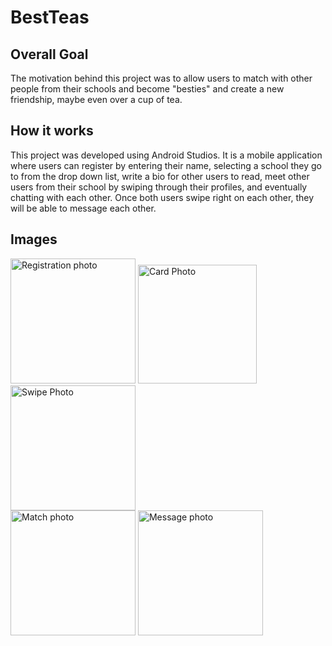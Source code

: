 # BestTeas
## Overall Goal
The motivation behind this project was to allow users to match with other people from their schools and become "besties" and create a new friendship, maybe even over a cup of tea.

## How it works
This project was developed using Android Studios. It is a mobile application where users can register by entering their name, selecting a school they go to from the drop down list, write a bio for other users to read, meet other users from their school by swiping through their profiles, and eventually chatting with each other. Once both users swipe right on each other, they will be able to message each other. 

## Images
<span>
<img src="https://github.com/mindyyip/mindyyip.github.io/blob/master/mindy_register.PNG" alt="Registration photo" width=200>
<img src="https://github.com/mindyyip/mindyyip.github.io/blob/master/show_match.PNG" alt="Card Photo" width=190>
<img src="https://github.com/mindyyip/mindyyip.github.io/blob/master/swipe.PNG" alt="Swipe Photo" width=200>
</span>
<br>
<span>
<img src="https://github.com/mindyyip/mindyyip.github.io/blob/master/matches.PNG" alt="Match photo" width=200>
<img src="https://github.com/mindyyip/mindyyip.github.io/blob/master/convo.PNG" alt="Message photo" width=200>
</span>

